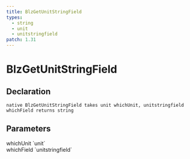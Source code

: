 ```yaml
---
title: BlzGetUnitStringField
types:
  - string
  - unit
  - unitstringfield
patch: 1.31
---
```


# BlzGetUnitStringField

## Declaration

```
native BlzGetUnitStringField takes unit whichUnit, unitstringfield whichField returns string
```

## Parameters
<dl>
  <dt>whichUnit `unit`</dt>
  <dd></dd>

  <dt>whichField `unitstringfield`</dt>
  <dd></dd>
</dl>